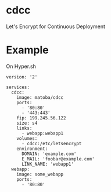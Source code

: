 # cdcc
Let's Encrypt for Continuous Deployment

Example
=======

On Hyper.sh

```
version: '2'

services:
  cdcc:
    image: matoba/cdcc
    ports:
      - '80:80'
      - '443:443'
    fip: 199.245.56.122
    size: s4
    links:
      - webapp:webapp1
    volumes: 
      - cdcc:/etc/letsencrypt
    environment:
      DOMAIN: 'example.com'
      E_MAIL: 'foobar@example.com'
      LINK_NAME: 'webapp1'
  webapp:
    image: some_webapp
    ports:
      - '80:80'
```
